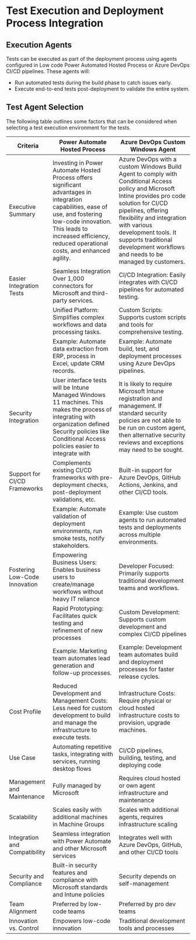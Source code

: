 # Test Execution and Deployment Process Integration

## Execution Agents
Tests can be executed as part of the deployment process using agents configured in Low code Power Automated Hosted Process or Azure DevOps CI/CD pipelines. These agents will:
- Run automated tests during the build phase to catch issues early.
- Execute end-to-end tests post-deployment to validate the entire system.

## Test Agent Selection
The following table outlines some factors that can be considered when selecting a test execution environment for the tests.

| Criteria |	Power Automate Hosted Process |	Azure DevOps Custom Windows Agent
|----------|----------------------------------|----------------------------|
| Executive Summary	| Investing in Power Automate Hosted Process offers significant advantages in integration capabilities, ease of use, and fostering low-code innovation. This leads to increased efficiency, reduced operational costs, and enhanced agility. | Azure DevOps with a custom Windows Build Agent to comply with Conditional Access policy and Microsoft Intine provides pro code solution for CI/CD pipelines, offering flexibility and integration with various development tools. It supports traditional development workflows and needs to be managed by customers.
| Easier Integration Tests	| Seamless Integration Over 1,000 connectors for Microsoft and third-party services. |	CI/CD Integration: Easily integrates with CI/CD pipelines for automated testing.
| |	Unified Platform: Simplifies complex workflows and data processing tasks. |	Custom Scripts: Supports custom scripts and tools for comprehensive testing. 
|	| Example: Automate data extraction from ERP, process in Excel, update CRM records.	| Example: Automate build, test, and deployment processes using Azure DevOps pipelines.
| Security Integration	| User interface tests will be Intune Managed Windows 11 machines. This makes the process of integrating with organization defined Security policies like Conditional Access policies easier to integrate with |	It is likely to require Microsoft Intune registration and management. If standard security policies are not able to be run on custom agent, then alternative security reviews and exceptions may need to be sought.
| Support for CI/CD Frameworks	| Complements existing CI/CD frameworks with pre-deployment checks, post-deployment validations, etc. |Built-in support for Azure DevOps, GitHub Actions, Jenkins, and other CI/CD tools.
| |	Example: Automate validation of deployment environments, run smoke tests, notify stakeholders.	| Example: Use custom agents to run automated tests and deployments across multiple environments.
| Fostering Low-Code Innovation |	Empowering Business Users: Enables business users to create/manage workflows without heavy IT reliance | Developer Focused: Primarily supports traditional development teams and workflows.
| |	Rapid Prototyping: Facilitates quick testing and refinement of new processes |	Custom Development: Supports custom development and complex CI/CD pipelines
| |	Example: Marketing team automates lead generation and follow-up processes. | Example: Development team automates build and deployment processes for faster release cycles.
| Cost Profile |	Reduced Development and Management Costs: Less need for custom development to build and manage the infrastructure to execute tests.	| Infrastructure Costs: Require physical or cloud hosted infrastructure costs to provision, upgrade machines. 
| Use Case |	Automating repetitive tasks, integrating with services, running desktop flows	| CI/CD pipelines, building, testing, and deploying code
| Management and Maintenance	| Fully managed by Microsoft |	Requires cloud hosted or own agent infrastructure and maintenance 
| Scalability |	Scales easily with additional machines in Machine Groups | Scales with additional agents, requires infrastructure scaling
| Integration and Compatibility	| Seamless integration with Power Automate and other Microsoft services	| Integrates well with Azure DevOps, GitHub, and other CI/CD tools
| Security and Compliance	| Built-in security features and compliance with Microsoft standards and Intune policies	| Security depends on self-management 
| Team Alignment	| Preferred by low-code teams	| Preferred by pro dev teams
| Innovation vs. Control	| Empowers low-code innovation	| Traditional development tools and processes
